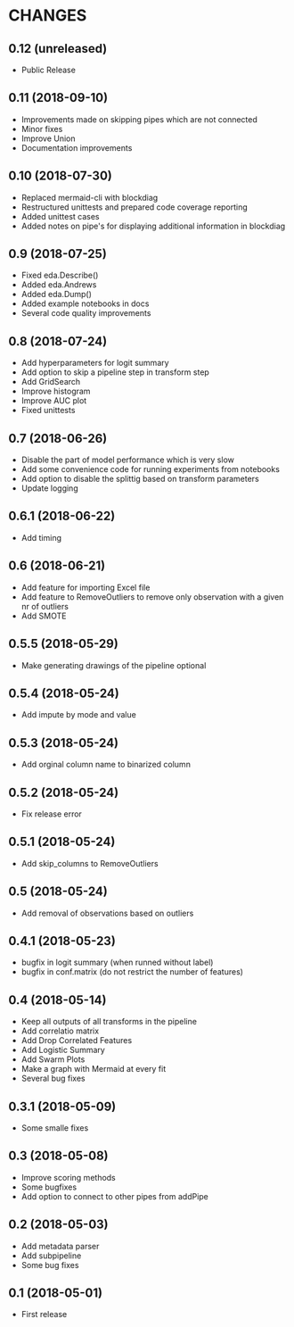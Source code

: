 # CHANGES

## 0.12 (unreleased)

- Public Release

## 0.11 (2018-09-10)

- Improvements made on skipping pipes which are not connected
- Minor fixes
- Improve Union
- Documentation improvements

## 0.10 (2018-07-30)

- Replaced mermaid-cli with blockdiag
- Restructured unittests and prepared code coverage reporting
- Added unittest cases
- Added notes on pipe's for displaying additional information in blockdiag

## 0.9 (2018-07-25)

- Fixed eda.Describe()
- Added eda.Andrews
- Added eda.Dump()
- Added example notebooks in docs
- Several code quality improvements

## 0.8 (2018-07-24)

- Add hyperparameters for logit summary
- Add option to skip a pipeline step in transform step
- Add GridSearch
- Improve histogram
- Improve AUC plot
- Fixed unittests

## 0.7 (2018-06-26)

- Disable the part of model performance which is very slow
- Add some convenience code for running experiments from notebooks
- Add option to disable the splittig based on transform parameters
- Update logging

## 0.6.1 (2018-06-22)

- Add timing

## 0.6 (2018-06-21)

- Add feature for importing Excel file
- Add feature to RemoveOutliers to remove only observation with a given nr of outliers
- Add SMOTE

## 0.5.5 (2018-05-29)

- Make generating drawings of the pipeline optional

## 0.5.4 (2018-05-24)

- Add impute by mode and value

## 0.5.3 (2018-05-24)

- Add orginal column name to binarized column

## 0.5.2 (2018-05-24)

- Fix release error

## 0.5.1 (2018-05-24)

- Add skip_columns to RemoveOutliers

## 0.5 (2018-05-24)

- Add removal of observations based on outliers

## 0.4.1 (2018-05-23)

- bugfix in logit summary (when runned without label)
- bugfix in conf.matrix (do not restrict the number of features)

## 0.4 (2018-05-14)

- Keep all outputs of all transforms in the pipeline
- Add correlatio matrix
- Add Drop Correlated Features
- Add Logistic Summary
- Add Swarm Plots
- Make a graph with Mermaid at every fit
- Several bug fixes

## 0.3.1 (2018-05-09)

- Some smalle fixes

## 0.3 (2018-05-08)

- Improve scoring methods
- Some bugfixes
- Add option to connect to other pipes from addPipe

## 0.2 (2018-05-03)

- Add metadata parser
- Add subpipeline
- Some bug fixes

## 0.1 (2018-05-01)

- First release
